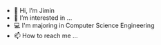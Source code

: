 - 👋 Hi, I’m Jimin
- 👀 I’m interested in ...
- 💻 I'm majoring in Computer Science Engineering
- 📫 How to reach me ...

<!---
kjimin0619/kjimin0619 is a ✨ special ✨ repository because its `README.md` (this file) appears on your GitHub profile.
You can click the Preview link to take a look at your changes.
--->

